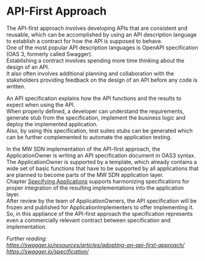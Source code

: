 # API-First Approach

The API-first approach involves developing APIs that are consistent and reusable, which can be accomplished by using an API description language to establish a contract for how the API is supposed to behave.  
One of the most popular API description languages is OpenAPI specification (OAS 3, formerly called Swagger).  
Establishing a contract involves spending more time thinking about the design of an API.  
It also often involves additional planning and collaboration with the stakeholders providing feedback on the design of an API before any code is written.  

An API specification explains how the API functions and the results to expect when using the API.  
When properly defined, a developer can understand the requirements, generate stub from the specification, implement the business logic and deploy the implemented application.  
Also, by using this specification, test suites stubs can be generated which can be further complemented to automate the application testing.  

In the MW SDN implementation of the API-first approach, the ApplicationOwner is writing an API specification document in OAS3 syntax.  
The ApplicationOwner is supported by a template, which already contains a wide set of basic functions that have to be supported by all applications that are planned to become parts of the MW SDN application layer.  
Chapter [Specifying Applications](../../../SpecifyingApplications/SpecifyingApplications.md) supports harmonizing specifications for proper integration of the resulting implementations into the application layer.  
After review by the team of ApplicationOwners, the API specification will be frozen and published for ApplicationImplementers to offer implementing it.  
So, in this appliance of the API-first approach the specification represents even a commercially relevant contract between specification and implementation.  


_Further reading:_  
_https://swagger.io/resources/articles/adopting-an-api-first-approach/_  
_https://swagger.io/specification/_  
